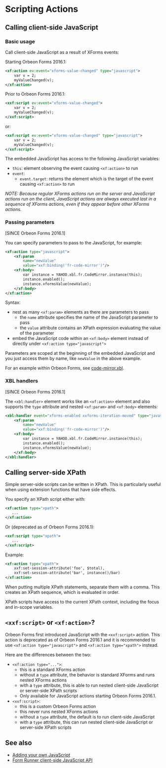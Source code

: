 # Scripting Actions



## Calling client-side JavaScript

### Basic usage

Call client-side JavaScript as a result of XForms events:

Starting Orbeon Forms 2016.1:

```xml
<xf:action ev:event="xforms-value-changed" type="javascript">
    var v = 2;
    myValueChanged(v);
</xf:action>
```

Prior to Orbeon Forms 2016.1:

```xml
<xxf:script ev:event="xforms-value-changed">
    var v = 2;
    myValueChanged(v);
</xxf:script>
```

or:

```xml
<xxf:script ev:event="xforms-value-changed" type="javascript">
    var v = 2;
    myValueChanged(v);
</xxf:script>
```

The embedded JavaScript has access to the following JavaScript variables:

* `this`: element observing the event causing `<xf:action>` to run
* `event`:
    * `event.target`: returns the element which is the target of the event causing `<xf:action>` to run

_NOTE: Because regular XForms actions run on the server and JavaScript actions run on the client, JavaScript actions are always executed last in a sequence of XForms actions, even if they appear before other XForms actions._

### Passing parameters

[SINCE Orbeon Forms 2016.1]

You can specify parameters to pass to the JavaScript, for example:

```xml
<xf:action type="javascript">
    <xf:param
        name="newValue"
        value="xxf:binding('fr-code-mirror')"/>
    <xf:body>
        var instance = YAHOO.xbl.fr.CodeMirror.instance(this);
        instance.enabled();
        instance.xformsValue(newValue);
    </xf:body>
</xf:action>
```

Syntax:

- nest as many `<xf:param>` elements as there are parameters to pass
    - the `name` attribute specifies the name of the JavaScript parameter to pass
    - the `value` attribute contains an XPath expression evaluating the value of the parameter
- embed the JavaScript code within an `<xf:body>` element instead of directly under `<xf:action type="javascript">`

Parameters are scoped at the beginning of the embedded JavaScript and you just access them by name, like `newValue` in the above example.

For an example within Orbeon Forms, see [code-mirror.xbl](https://github.com/orbeon/orbeon-forms/blob/83c1bde2386bc5c69af72a132db61378d2077fc9/src/resources-packaged/xbl/orbeon/code-mirror/code-mirror.xbl).

### XBL handlers

[SINCE Orbeon Forms 2016.1]

The `<xbl:handler>` element works like an `<xf:action>` element and also supports the `type` attribute and nested `<xf:param>` and `<xf:body>` elements:

```xml
<xbl:handler event="xforms-enabled xxforms-iteration-moved" type="javascript">
    <xf:param
        name="newValue"
        value="xxf:binding('fr-code-mirror')"/>
    <xf:body>
        var instance = YAHOO.xbl.fr.CodeMirror.instance(this);
        instance.enabled();
        instance.xformsValue(newValue);
    </xf:body>
</xbl:handler>
```

## Calling server-side XPath

Simple server-side scripts can be written in XPath. This is particularly useful when using extension functions that have side effects.

You specify an XPath script either with:

```xml
<xf:action type="xpath">
   ...
</xf:action>
```

Or (deprecated as of Orbeon Forms 2016.1):

```xml
<xxf:script type="xpath">
   ...
</xxf:script>
```

Example:

```xml
<xf:action type="xpath">
    xxf:set-session-attribute('foo', $total),
    xxf:set-session-attribute('bar', instance()/bar)
</xf:action>
```

When putting multiple XPath statements, separate them with a comma. This creates an XPath sequence, which is evaluated in order.

XPath scripts have access to the current XPath context, including the focus and in-scope variables.

## `<xxf:script>` or `<xf:action>`?

Orbeon Forms first introduced JavaScript with the `<xxf:script>` action. This action is deprecated as of Orbeon Forms 2016.1 and it is recommended to use `<xf:action type="javascript">` and `<xf:action type="xpath">` instead.

Here are the differences between the two:

* `<xf:action type="...">`:
    * this is a standard XForms action
    * without a `type` attribute, the behavior is standard XForms and runs nested XForms actions
    * with a `type` attribute, this is able to run nested client-side JavaScript or server-side XPath scripts
    * Only available for JavaScript actions starting Orbeon Forms 2016.1.
* `<xxf:script>`:
    * this is a custom Orbeon Forms action
    * this never runs nested XForms actions
    * without a `type` attribute, the default is to run client-side JavaScript
    * with a `type` attribute, this can run nested client-side JavaScript or server-side XPath scripts

## See also

- [Adding your own JavaScript](../../configuration/properties/form-runner.md#adding-your-own-javascript)
- [Form Runner client-side JavaScript API](../form-runner/advanced/client-side-javascript-api.md)
